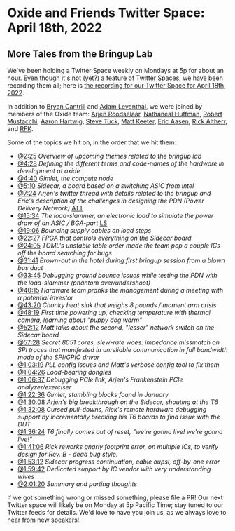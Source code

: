 # Oxide and Friends Twitter Space: April 18th, 2022

## More Tales from the Bringup Lab

We've been holding a Twitter Space weekly on Mondays at 5p for about an hour.
Even though it's not (yet?) a feature of Twitter Spaces, we have been
recording them all; here is
[the recording for our Twitter Space for April 18th, 2022](https://youtu.be/HCkuCkp3Zoo).

In addition to
[Bryan Cantrill](https://twitter.com/bcantrill) and
[Adam Leventhal](https://twitter.com/ahl),
we were joined by members of the Oxide team:
[Arjen Roodselaar](https://twitter.com/arjenroodselaar),
[Nathaneal Huffman](https://twitter.com/SyntheticGate),
[Robert Mustacchi](https://twitter.com/rmustacc),
[Aaron Hartwig](https://twitter.com/AaronHartwig1),
[Steve Tuck](https://twitter.com/sdtuck),
[Matt Keeter](https://twitter.com/impraxical),
[Eric Aasen](https://twitter.com/random_enginerd),
[Rick Altherr](https://twitter.com/mxshift),
and [RFK](https://twitter.com/RobertFKeith).

Some of the topics we hit on, in the order that we hit them:

- [@2:25](https://youtu.be/HCkuCkp3Zoo?t=145)
  *Overview of upcoming themes related to the bringup lab*
- [@4:28](https://youtu.be/HCkuCkp3Zoo?t=268)
  *Defining the different terms and code-names of the hardware in development at oxide*
- [@4:40](https://youtu.be/HCkuCkp3Zoo?t=280)
  *Gimlet, the compute node*
- [@5:10](https://youtu.be/HCkuCkp3Zoo?t=310)
  *Sidecar, a board based on a switching ASIC from Intel*
- [@7:24](https://youtu.be/HCkuCkp3Zoo?t=444)
  *Arjen's twitter thread with details related to the bringup and Eric's description of the challenges in designing the PDN (Power Delivery Network)*
  [ATT](https://twitter.com/arjenroodselaar/status/1516165893146898432)
- [@15:34](https://youtu.be/HCkuCkp3Zoo?t=934)
  *The load-slammer, an electronic load to simulate the power draw of an ASIC / BGA-part*
  [LS](https://loadslammer.com/product/lsp1000rs/)
- [@19:06](https://youtu.be/HCkuCkp3Zoo?t=1146)
  *Bouncing supply cables on load steps*
- [@22:27](https://youtu.be/HCkuCkp3Zoo?t=1347)
  *FPGA that controls everything on the Sidecar board*
- [@24:05](https://youtu.be/HCkuCkp3Zoo?t=1445)
  *TOML's unstable table order made the team pop a couple ICs off the board searching for bugs*
- [@31:41](https://youtu.be/HCkuCkp3Zoo?t=1901)
  *Brown-out in the hotel during first bringup session from a blown bus duct*
- [@33:45](https://youtu.be/HCkuCkp3Zoo?t=2025)
  *Debugging ground bounce issues while testing the PDN with the load-slammer (phantom over/undershoot)*
- [@40:15](https://youtu.be/HCkuCkp3Zoo?t=2415)
  *Hardware team pranks the management during a meeting with a potential investor*
- [@43:20](https://youtu.be/HCkuCkp3Zoo?t=2600)
  *Chonky heat sink that weighs 8 pounds / moment arm crisis*
- [@48:19](https://youtu.be/HCkuCkp3Zoo?t=2899)
  *First time powering up, checking temperature with thermal camera, learning about "puppy dog warm"*
- [@52:12](https://youtu.be/HCkuCkp3Zoo?t=3132)
  *Matt talks about the second, "lesser" network switch on the Sidecar board*
- [@57:28](https://youtu.be/HCkuCkp3Zoo?t=3448)
  *Secret 8051 cores, slew-rate woes: impedance missmatch on SPI traces that manifested in unreliable communication in full bandwidth mode of the SPI/GPIO driver*
- [@1:03:19](https://youtu.be/HCkuCkp3Zoo?t=3799)
  *PLL config issues and Matt's verbose config tool to fix them*
- [@1:04:26](https://youtu.be/HCkuCkp3Zoo?t=3866)
  *Load-bearing dongles*
- [@1:06:37](https://youtu.be/HCkuCkp3Zoo?t=3997)
  *Debugging PCIe link, Arjen's Frankenstein PCIe analyzer/exerciser*
- [@1:22:36](https://youtu.be/HCkuCkp3Zoo?t=4956)
  *Gimlet, stumbling blocks found in January*
- [@1:30:08](https://youtu.be/HCkuCkp3Zoo?t=5408)
  *Arjen's big breakthrough on the Sidecar, shouting at the T6*
- [@1:32:08](https://youtu.be/HCkuCkp3Zoo?t=5528)
  *Cursed pull-downs, Rick's remote hardware debugging support by incrementally breaking his T6 boards to find issue with the DUT*
- [@1:36:24](https://youtu.be/HCkuCkp3Zoo?t=5784)
  *T6 finally comes out of reset, "we're gonna live! we're gonna live!"*
- [@1:41:06](https://youtu.be/HCkuCkp3Zoo?t=6066)
  *Rick reworks gnarly footprint error, on multiple ICs, to verify design for Rev. B - dead bug style.*
- [@1:53:12](https://youtu.be/HCkuCkp3Zoo?t=6792)
  *Sidecar progress continuation, cable oupsi, off-by-one error*
- [@1:59:42](https://youtu.be/HCkuCkp3Zoo?t=7182)
  *Dedicated support by IC vendor with very understanding wives*
- [@2:01:20](https://youtu.be/HCkuCkp3Zoo?t=7280)
  *Summary and parting thoughts*

If we got something wrong or missed something, please file a PR!
Our next Twitter space will likely be on Monday at 5p Pacific Time; stay tuned
to our Twitter feeds for details.  We'd love to have you join us, as we
always love to hear from new speakers!


